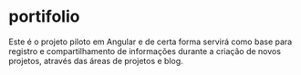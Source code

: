 # portifolio
Este é o projeto piloto em Angular e de certa forma servirá como base para registro e compartilhamento de informações durante a criação de novos projetos, através das áreas de projetos e blog.
